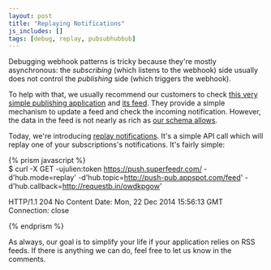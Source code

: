 ```yaml
---
layout: post
title: "Replaying Notifications"
js_includes: []
tags: [debug, replay, pubsubhubbub]
---
```


Debugging webhook patterns is tricky because they're mostly asynchronous: the *subscribing* (which listens to the webhook) side usually does not control the *publishing* side (which triggers the webhook).

To help with that, we usually recommend our customers to check [this very simple publishing application](http://push-pub.appspot.com/) and [its feed](http://push-pub.appspot.com/feed). They provide a simple mechanism to update a feed and check the incoming notification. However, the data in the feed is not nearly as rich as [our schema allows](http://documentation.superfeedr.com/schema.html). 

Today, we're introducing [replay notifications](http://documentation.superfeedr.com/subscribers.html#replaying-notifications). It's a simple API call which will replay one of your subscriptions's notifications. It's fairly simple:

{% prism javascript %}  
$ curl -X GET -ujulien:token 
 https://push.superfeedr.com/
 -d'hub.mode=replay'
 -d'hub.topic=http://push-pub.appspot.com/feed'
 -d'hub.callback=http://requestb.in/owdkpgow'

HTTP/1.1 204 No Content
Date: Mon, 22 Dec 2014 15:56:13 GMT
Connection: close

{% endprism %}  

As always, our goal is to simplify your life if your application relies on RSS feeds. If there is anything we can do, feel free to let us know in the comments.
